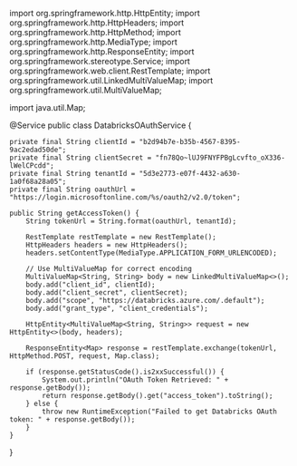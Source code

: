 import org.springframework.http.HttpEntity;
import org.springframework.http.HttpHeaders;
import org.springframework.http.HttpMethod;
import org.springframework.http.MediaType;
import org.springframework.http.ResponseEntity;
import org.springframework.stereotype.Service;
import org.springframework.web.client.RestTemplate;
import org.springframework.util.LinkedMultiValueMap;
import org.springframework.util.MultiValueMap;

import java.util.Map;

@Service
public class DatabricksOAuthService {

    private final String clientId = "b2d94b7e-b35b-4567-8395-9ac2edad50de";
    private final String clientSecret = "fn78Qo~lUJ9FNYFPBgLcvfto_oX336-lWelCPcdd";
    private final String tenantId = "5d3e2773-e07f-4432-a630-1a0f68a28a05";
    private final String oauthUrl = "https://login.microsoftonline.com/%s/oauth2/v2.0/token";

    public String getAccessToken() {
        String tokenUrl = String.format(oauthUrl, tenantId);

        RestTemplate restTemplate = new RestTemplate();
        HttpHeaders headers = new HttpHeaders();
        headers.setContentType(MediaType.APPLICATION_FORM_URLENCODED);

        // Use MultiValueMap for correct encoding
        MultiValueMap<String, String> body = new LinkedMultiValueMap<>();
        body.add("client_id", clientId);
        body.add("client_secret", clientSecret);
        body.add("scope", "https://databricks.azure.com/.default");
        body.add("grant_type", "client_credentials");

        HttpEntity<MultiValueMap<String, String>> request = new HttpEntity<>(body, headers);

        ResponseEntity<Map> response = restTemplate.exchange(tokenUrl, HttpMethod.POST, request, Map.class);

        if (response.getStatusCode().is2xxSuccessful()) {
            System.out.println("OAuth Token Retrieved: " + response.getBody());
            return response.getBody().get("access_token").toString();
        } else {
            throw new RuntimeException("Failed to get Databricks OAuth token: " + response.getBody());
        }
    }
}
